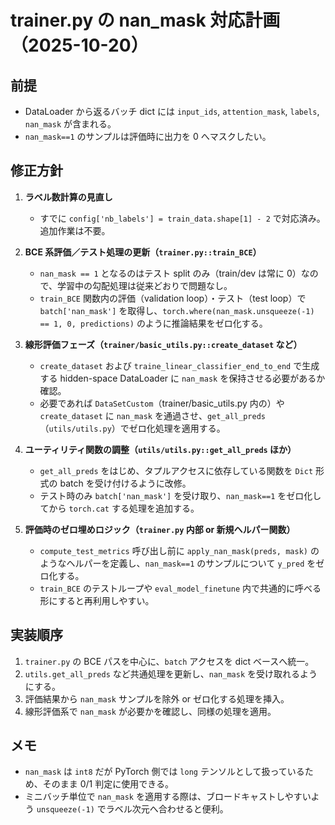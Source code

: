 # trainer.py の nan_mask 対応計画（2025-10-20）

## 前提
- DataLoader から返るバッチ dict には `input_ids`, `attention_mask`, `labels`, `nan_mask` が含まれる。
- `nan_mask==1` のサンプルは評価時に出力を 0 へマスクしたい。

## 修正方針
1. **ラベル数計算の見直し**
   - すでに `config['nb_labels'] = train_data.shape[1] - 2` で対応済み。追加作業は不要。

2. **BCE 系評価／テスト処理の更新（`trainer.py::train_BCE`）**
   - `nan_mask == 1` となるのはテスト split のみ（train/dev は常に 0）なので、学習中の勾配処理は従来どおりで問題なし。
   - `train_BCE` 関数内の評価（validation loop）・テスト（test loop）で `batch['nan_mask']` を取得し、`torch.where(nan_mask.unsqueeze(-1) == 1, 0, predictions)` のように推論結果をゼロ化する。

3. **線形評価フェーズ（`trainer/basic_utils.py::create_dataset` など）**
   - `create_dataset` および `traine_linear_classifier_end_to_end` で生成する hidden-space DataLoader に `nan_mask` を保持させる必要があるか確認。
   - 必要であれば `DataSetCustom`（trainer/basic_utils.py 内の）や `create_dataset` に `nan_mask` を通過させ、`get_all_preds`（`utils/utils.py`）でゼロ化処理を適用する。

4. **ユーティリティ関数の調整（`utils/utils.py::get_all_preds` ほか）**
   - `get_all_preds` をはじめ、タプルアクセスに依存している関数を `Dict` 形式の batch を受け付けるように改修。
   - テスト時のみ `batch['nan_mask']` を受け取り、`nan_mask==1` をゼロ化してから `torch.cat` する処理を追加する。

5. **評価時のゼロ埋めロジック（`trainer.py` 内部 or 新規ヘルパー関数）**
   - `compute_test_metrics` 呼び出し前に `apply_nan_mask(preds, mask)` のようなヘルパーを定義し、`nan_mask==1` のサンプルについて `y_pred` をゼロ化する。
   - `train_BCE` のテストループや `eval_model_finetune` 内で共通的に呼べる形にすると再利用しやすい。

## 実装順序
1. `trainer.py` の BCE パスを中心に、`batch` アクセスを dict ベースへ統一。
2. `utils.get_all_preds` など共通処理を更新し、`nan_mask` を受け取れるようにする。
3. 評価結果から `nan_mask` サンプルを除外 or ゼロ化する処理を挿入。
4. 線形評価系で `nan_mask` が必要かを確認し、同様の処理を適用。

## メモ
- `nan_mask` は `int8` だが PyTorch 側では `long` テンソルとして扱っているため、そのまま 0/1 判定に使用できる。
- ミニバッチ単位で `nan_mask` を適用する際は、ブロードキャストしやすいよう `unsqueeze(-1)` でラベル次元へ合わせると便利。
